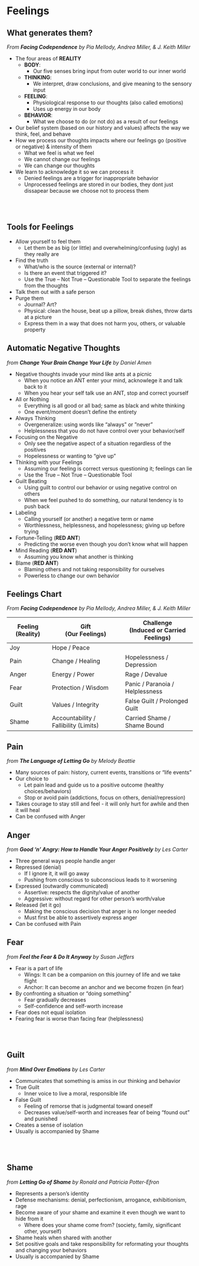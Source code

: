 # Feelings

## What generates them?

*From **Facing Codependence** by Pia Mellody, Andrea Miller, &amp; J. Keith Miller*

* The four areas of **REALITY**
    * **BODY**: 
      * Our five senses bring input from outer world to our inner world
    * **THINKING**: 
      * We interpret, draw conclusions, and give meaning to the sensory input
    * **FEELING**: 
      * Physiological response to our thoughts (also called emotions)
      * Uses up energy in our body
    * **BEHAVIOR**: 
      * What we choose to do (or not do) as a result of our feelings
* Our belief system (based on our history and values) affects the way we think, feel, and behave
* How we process our thoughts impacts where our feelings go (positive or negative) &amp; intensity of them
  * What we feel is what we feel
  * We cannot change our feelings
  * We can change our thoughts
* We learn to acknowledge it so we can process it
  * Denied feelings are a trigger for inappropriate behavior
  * Unprocessed feelings are stored in our bodies, they dont just dissapear because we choose not to process them

<br><br>

## Tools for Feelings

* Allow yourself to feel them
  * Let them be as big (or little) and overwhelming/confusing (ugly) as they really are
* Find the truth
  * What/who is the source (external or internal)?
  * Is there an event that triggered it?
  * Use the True – Not True – Questionable Tool to separate the feelings from the thoughts
* Talk them out with a safe person
* Purge them
  * Journal? Art?
  * Physical: clean the house, beat up a pillow, break dishes, throw darts at a picture
  * Express them in a way that does not harm you, others, or valuable property
  
<div class="page"></div>

## Automatic Negative Thoughts

*from **Change Your Brain Change Your Life** by Daniel Amen*

* Negative thoughts invade your mind like ants at a picnic
  * When you notice an ANT enter your mind, acknowlege it and talk back to it
  * When you hear your self talk use an ANT, stop and correct yourself
* All or Nothing
  * Everything is all good or all bad; same as black and white thinking
  * One event/moment doesn’t define the entirety
* Always Thinking
  * Overgeneralize: using words like “always” or ”never”
  * Helplessness that you do not have control over your behavior/self
* Focusing on the Negative
  * Only see the negative aspect of a situation regardless of the positives
  * Hopelessness or wanting to “give up”
* Thinking with your Feelings
  * Assuming our feeling is correct versus questioning it; feelings can lie
  * Use the True – Not True – Questionable Tool
* Guilt Beating
  * Using guilt to control our behavior or using negative control on others
  * When we feel pushed to do something, our natural tendency is to push back
* Labeling
  * Calling yourself (or another) a negative term or name
  * Worthlessness, helplessness, and hopelessness; giving up before trying
* Fortune-Telling (**RED ANT**)
  * Predicting the worse even though you don’t know what will happen
* Mind Reading (**RED ANT**)
  * Assuming you know what another is thinking
* Blame (**RED ANT**)
  * Blaming others and not taking responsibility for ourselves
  * Powerless to change our own behavior

<div class="page"></div>

## Feelings Chart

*From **Facing Codependence** by Pia Mellody, Andrea Miller, &amp; J. Keith Miller*

| Feeling (Reality) | Gift <br>(Our Feelings) | Challenge <br>(Induced or Carried Feelings)  |
|---------|---------------|-----------------|
| Joy     | Hope / Peace  |                 |
| Pain    | Change / Healing | Hopelessness / Depression |
| Anger   | Energy / Power | Rage / Devalue |
| Fear    | Protection / Wisdom | Panic / Paranoia / Helplessness |
| Guilt   | Values / Integrity | False Guilt / Prolonged Guilt |
| Shame   | Accountability / Fallibility (Limits) | Carried Shame / Shame Bound |

## Pain 

*from **The Language of Letting Go** by Melody Beattie*

* Many sources of pain: history, current events, transitions or “life events”
* Our choice to
  * Let pain lead and guide us to a positive outcome (healthy choices/behaviors)
  * Stop or avoid pain (addictions, focus on others, denial/repression)
* Takes courage to stay still and feel - it will only hurt for awhile and then it will heal
* Can be confused with Anger

## Anger 

*from **Good ‘n’ Angry: How to Handle Your Anger Positively** by Les Carter*

* Three general ways people handle anger
* Repressed (denial)
  * If I ignore it, it will go away
  * Pushing from conscious to subconscious leads to it worsening
* Expressed (outwardly communicated)
  * Assertive: respects the dignity/value of another
  * Aggressive: without regard for other person’s worth/value
* Released (let it go)
  * Making the conscious decision that anger is no longer needed
  * Must first be able to assertively express anger
* Can be confused with Pain

<div class="page"></div>

## Fear 

*from **Feel the Fear &amp; Do It Anyway** by Susan Jeffers*

* Fear is a part of life
  * Wings: It can be a companion on this journey of life and we take flight
  * Anchor: It can become an anchor and we become frozen (in fear)
* By confronting a situation or “doing something”
  * Fear gradually decreases
  * Self-confidence and self-worth increase
* Fear does not equal isolation
* Fearing fear is worse than facing fear (helplessness)

<br><br>

## Guilt

*from **Mind Over Emotions** by Les Carter*

* Communicates that something is amiss in our thinking and behavior
* True Guilt
  * Inner voice to live a moral, responsible life
* False Guilt
  * Feeling of remorse that is judgmental toward oneself
  * Decreases value/self-worth and increases fear of being “found out” and punished
* Creates a sense of isolation
* Usually is accompanied by Shame

<br><br>

## Shame 

*from **Letting Go of Shame** by Ronald and Patricia Potter-Efron*

* Represents a person’s identity
* Defense mechanisms: denial, perfectionism, arrogance, exhibitionism, rage
* Become aware of your shame and examine it even though we want to hide from it
  * Where does your shame come from? (society, family, significant other, yourself)
* Shame heals when shared with another
* Set positive goals and take responsibility for reformating your thoughts and changing your behaviors
* Usually is accompanied by Shame